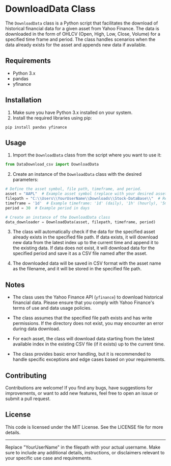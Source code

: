 # DownloadData Class

The `DownloadData` class is a Python script that facilitates the download of historical financial data for a given asset from Yahoo Finance. The data is downloaded in the form of OHLCV (Open, High, Low, Close, Volume) for a specified time frame and period. The class handles scenarios when the data already exists for the asset and appends new data if available.

## Requirements

- Python 3.x
- pandas
- yfinance

## Installation

1. Make sure you have Python 3.x installed on your system.
2. Install the required libraries using pip:

```
pip install pandas yfinance
```

## Usage

1. Import the `DownloadData` class from the script where you want to use it:

```python
from DataDownload_csv import DownloadData
```

2. Create an instance of the `DownloadData` class with the desired parameters:

```python
# Define the asset symbol, file path, timeframe, and period.
asset = "AAPL"  # Example asset symbol (replace with your desired asset symbol)
filepath = "C:\\Users\\YourUserName\\Downloads\\Stock-DataBase\\"  # Replace with your desired file path
timeframe = '1d'  # Example timeframe: '1d' (daily), '1h' (hourly), '5m' (5 minutes), etc.
period = 30  # Example period in days

# Create an instance of the DownloadData class
data_downloader = DownloadData(asset, filepath, timeframe, period)
```

3. The class will automatically check if the data for the specified asset already exists in the specified file path. If data exists, it will download new data from the latest index up to the current time and append it to the existing data. If data does not exist, it will download data for the specified period and save it as a CSV file named after the asset.

4. The downloaded data will be saved in CSV format with the asset name as the filename, and it will be stored in the specified file path.

## Notes

- The class uses the Yahoo Finance API (`yfinance`) to download historical financial data. Please ensure that you comply with Yahoo Finance's terms of use and data usage policies.

- The class assumes that the specified file path exists and has write permissions. If the directory does not exist, you may encounter an error during data download.

- For each asset, the class will download data starting from the latest available index in the existing CSV file (if it exists) up to the current time.

- The class provides basic error handling, but it is recommended to handle specific exceptions and edge cases based on your requirements.

## Contributing

Contributions are welcome! If you find any bugs, have suggestions for improvements, or want to add new features, feel free to open an issue or submit a pull request.

## License

This code is licensed under the MIT License. See the LICENSE file for more details.

---
Replace "YourUserName" in the filepath with your actual username. Make sure to include any additional details, instructions, or disclaimers relevant to your specific use case and requirements.
